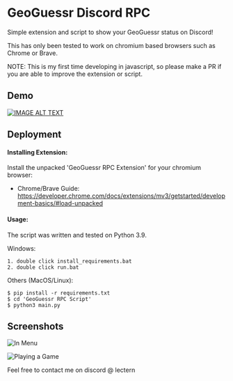 
# GeoGuessr Discord RPC
Simple extension and script to show your GeoGuessr status on Discord!

This has only been tested to work on chromium based browsers such as Chrome or Brave.

NOTE: This is my first time developing in javascript, so please make a PR if you are able to improve the extension or script.

## Demo
[![IMAGE ALT TEXT](https://media.discordapp.net/attachments/1049434216951197817/1101876797173415956/Untitled_design.png?width=927&height=522)](https://youtu.be/Hw9Dq7AbfE0)

## Deployment
#### Installing Extension:
Install the unpacked 'GeoGuessr RPC Extension' for your chromium browser:
- Chrome/Brave Guide: https://developer.chrome.com/docs/extensions/mv3/getstarted/development-basics/#load-unpacked

#### Usage:
The script was written and tested on Python 3.9.

Windows:

    1. double click install_requirements.bat
    2. double click run.bat

Others (MacOS/Linux):

    $ pip install -r requirements.txt
    $ cd 'GeoGuessr RPC Script'
    $ python3 main.py

## Screenshots
![In Menu](https://media.discordapp.net/attachments/1049434216951197817/1101873256669130761/image.png)

![Playing a Game](https://media.discordapp.net/attachments/1049434216951197817/1101873437040967751/image.png)

Feel free to contact me on discord @ lectern
